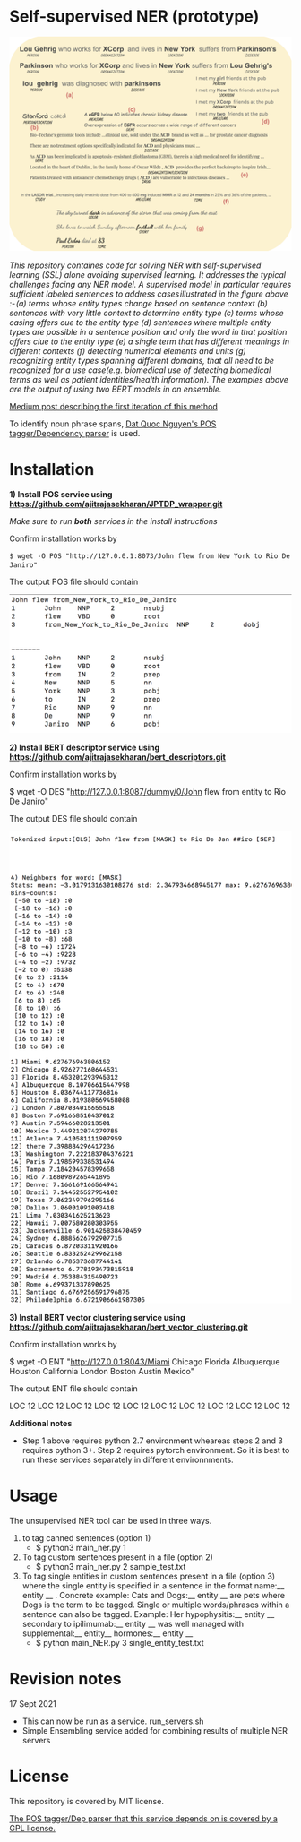 # Self-supervised NER (prototype)


 <img src="NER.png" width="600">

*This repository containes code for solving NER  with self-supervised learning (SSL) alone avoiding supervised learning. It addresses the typical challenges facing any NER model. A supervised model in particular requires sufficient labeled sentences to address cases illustrated in the figure above :- (a) terms whose entity types change based on sentence context (b) sentences with very little context to determine entity type (c) terms whose casing offers cue to the entity type (d) sentences where multiple entity types are possible in a sentence position and only the word in that position offers clue to the entity type (e) a single term that has different meanings in different contexts (f) detecting numerical elements and units (g) recognizing entity types spanning different domains, that all need to be recognized for a use case(e.g. biomedical use of detecting biomedical terms as well as patient identities/health information). The examples above are the output of using two BERT models in an ensemble.*




[Medium post describing the first iteration of this method](https://towardsdatascience.com/unsupervised-ner-using-bert-2d7af5f90b8a)

To identify noun phrase spans, [Dat Quoc Nguyen's POS tagger/Dependency parser](https://github.com/datquocnguyen/jPTDP) is used.

# Installation 

**1) Install POS service using https://github.com/ajitrajasekharan/JPTDP_wrapper.git**

*Make sure to run **both** services in the install instructions*

Confirm installation works by 

    $ wget -O POS "http://127.0.0.1:8073/John flew from New York to Rio De Janiro"
    
   The output POS file should contain
  
  <img src="POS.png" width="600">
  
 
 **2) Install BERT descriptor service using https://github.com/ajitrajasekharan/bert_descriptors.git**
 
 Confirm installation works by 
 
   $ wget -O DES "http://127.0.0.1:8087/dummy/0/John flew from entity to Rio De Janiro"
   
   The output DES file should contain
   
 <img src="DES.png" width="600">
 
 


**3) Install BERT vector clustering service using https://github.com/ajitrajasekharan/bert_vector_clustering.git**
 
 Confirm installation works by 
 
  $ wget -O ENT "http://127.0.0.1:8043/Miami Chicago Florida Albuquerque Houston California London Boston Austin Mexico"
  
   The output ENT file should contain
   
   LOC 12 LOC 12 LOC 12 LOC 12 LOC 12 LOC 12 LOC 12 LOC 12 LOC  12 LOC 12
  
 
 
 **Additional notes**
 
 - Step 1 above requires python 2.7 environment wheareas steps 2 and 3 requires python 3+. Step 2 requires pytorch environment. So it is best to run these services separately in different environnments. 
  
 
# Usage

The unsupervised NER tool  can be used in three ways. 

1) to tag canned sentences (option 1)
     - $ python3 main_ner.py 1 
2) To tag custom sentences present in a file (option 2)
    - $ python3 main_ner.py 2 sample_test.txt
3) To tag single entities in custom sentences present in a file (option 3) where the single entity is specified in a sentence in the format name:__ entity __ . Concrete example: Cats and Dogs:__ entity __ are pets where Dogs is the term to be tagged. Single or multiple words/phrases within a sentence can also be tagged. Example: Her hypophysitis:__ entity __ secondary to ipilimumab:__ entity __ was well managed with supplemental:__ entity__ hormones:__ entity __
    - $ python main_NER.py 3 single_entity_test.txt
    
    
    
 # Revision notes
 
 17 Sept 2021
 
 - This can now be run as a service. run_servers.sh
 - Simple Ensembling service added for combining results of multiple NER servers
  

# License

This repository is covered by MIT license. 

[The POS tagger/Dep parser that this service depends on is covered by a GPL license.](https://github.com/datquocnguyen/jPTDP/blob/master/License.txt)
